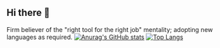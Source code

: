 ## Hi there 👋
Firm believer of the "right tool for the right job" mentality; adopting new languages as required.
[![Anurag's GitHub stats](https://github-readme-stats.vercel.app/api?username=zebdelrosario&show_icons=true&theme=dark&theme=transparent)](https://github.com/anuraghazra/github-readme-stats)
[![Top Langs](https://github-readme-stats.vercel.app/api/top-langs/?username=zebdelrosario&layout=donut-vertical&show_icons=true&theme=dark&theme=transparent)](https://github.com/anuraghazra/github-readme-stats)

<!--
**zebdelrosario/zebdelrosario** is a ✨ _special_ ✨ repository because its `README.md` (this file) appears on your GitHub profile.

Here are some ideas to get you started:

- 🔭 I’m currently working on ...
- 🌱 I’m currently learning ...
- 👯 I’m looking to collaborate on ...
- 🤔 I’m looking for help with ...
- 💬 Ask me about ...
- 📫 How to reach me: ...
- 😄 Pronouns: ...
- ⚡ Fun fact: ...
-->
